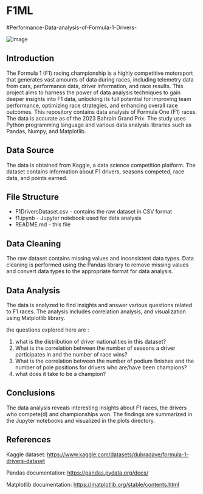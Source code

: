 # F1ML
#Performance-Data-analysis-of-Formula-1-Drivers-

![image](https://github.com/jagadeepmamidi/F1ML/assets/123365918/c145f47e-bd8b-4e7b-9602-111391cd61b1)


## Introduction

The Formula 1 (F1) racing championship is a highly competitive motorsport that generates vast amounts of data during races, including telemetry data from cars, performance data, driver information, and race results. This project aims to harness the power of data analysis techniques to gain deeper insights into F1 data, unlocking its full potential for improving team performance, optimizing race strategies, and enhancing overall race outcomes.
This repository contains data analysis of Formula One (F1) races. The data is accurate as of the 2023 Bahrain Grand Prix. The study uses Python programming language and various data analysis libraries such as Pandas, Numpy, and Matplotlib.



## Data Source
The data is obtained from Kaggle, a data science competition platform. The dataset contains information about F1 drivers, seasons competed, race data, and points earned.



## File Structure
- F1DriversDataset.csv - contains the raw dataset in CSV format
- f1.ipynb - Jupyter notebook used for data analysis
- README.md - this file



## Data Cleaning
The raw dataset contains missing values and inconsistent data types. Data cleaning is performed using the Pandas library to remove missing values and convert data types to the appropriate format for data analysis.



## Data Analysis
The data is analyzed to find insights and answer various questions related to F1 races. The analysis includes correlation analysis, and visualization using Matplotlib library.



the questions explored here are :

1. what is the distribution of driver nationalities in this dataset?
2. What is the correlation between the number of seasons a driver participates in and the number of race wins?
3. What is the correlation between the number of podium finishes and the number of pole positions for drivers who are/have been champions?
4. what does it take to be a champion?



## Conclusions
The data analysis reveals interesting insights about F1 races, the drivers who compete(d) and championships won. The findings are summarized in the Jupyter notebooks and visualized in the plots directory.



## References
Kaggle dataset: https://www.kaggle.com/datasets/dubradave/formula-1-drivers-dataset

Pandas documentation: https://pandas.pydata.org/docs/

Matplotlib documentation: https://matplotlib.org/stable/contents.html
